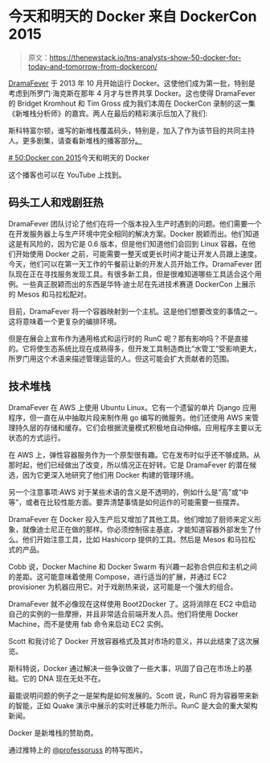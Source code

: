 # 今天和明天的 Docker 来自 DockerCon 2015

> 原文：<https://thenewstack.io/tns-analysts-show-50-docker-for-today-and-tomorrow-from-dockercon/>

[DramaFever](http://www.dramafever.com/) 于 2013 年 10 月开始运行 Docker。这使他们成为第一批，特别是考虑到所罗门·海克斯在那年 4 月才与世界共享 Docker。这也使得 DramaFever 的 Bridget Kromhout 和 Tim Gross 成为我们本周在 DockerCon 录制的这一集《新堆栈分析师》的嘉宾。两人在最后的精彩演示后加入了我们:

斯科特富尔顿，谁写的新堆栈覆盖码头，特别是，加入了作为该节目的共同主持人。更多剧集，请查看新堆栈的播客部分[。](https://thenewstack.io/podcasts/)

[# 50:Docker con 2015](https://thenewstack.simplecast.com/episodes/50-docker-for-today-and-tomorrow-from-dockercon-2015)今天和明天的 Docker

这个播客也可以在 YouTube 上找到。

## 码头工人和戏剧狂热

DramaFever 团队讨论了他们在将一个版本投入生产时遇到的问题。他们需要一个在开发服务器上与生产环境中完全相同的解决方案。Docker 脱颖而出。他们知道这是有风险的，因为它是 0.6 版本，但是他们知道他们会回到 Linux 容器。在他们开始使用 Docker 之前，可能需要一整天或更长时间才能让开发人员跟上速度。今天，他们可以在第一天工作的午餐前让新的开发人员开始工作。DramaFever 团队现在正在寻找服务发现工具。有很多新工具，但是很难知道哪些工具适合这个用例。一些真正脱颖而出的东西是华特·迪士尼在先进技术赛道 DockerCon 上展示的 Mesos 和马拉松配对。

目前，DramaFever 将一个容器映射到一个主机。这是他们想要改变的事情之一。这将意味着一个更复杂的编排环境。

但是在展会上宣布作为通用格式和运行时的 RunC 呢？那有影响吗？不是直接的。它将使生态系统比现在成熟得多，但开发工具制造商比“水管工”受影响更大，所罗门用这个术语来描述管理运营的人。但这可能会扩大贡献者的范围。

## 技术堆栈

DramaFever 在 AWS 上使用 Ubuntu Linux。它有一个遗留的单片 Django 应用程序，但一直在从中抽取片段来制作用 go 编写的微服务。他们还使用 AWS 来管理持久层的存储和缓存。它们会根据流量模式积极地自动伸缩。应用程序主要以无状态的方式运行。

在 AWS 上，弹性容器服务作为一个原型很有趣。它在发布时似乎还不够成熟。从那时起，他们已经做出了改变，所以情况正在好转。它是 DramaFever 的潜在候选，因为它更深入地研究了他们用 Docker 构建的管理环境。

另一个注意事项:AWS 对于某些术语的含义是不透明的，例如什么是“高”或“中等”，或者在比较性能方面。要弄清楚事情是如何运作的可能需要一些摆弄。

DramaFever 在 Docker 投入生产后又增加了其他工具。他们增加了厨师来定义形象，就像迪士尼正在做的那样。你必须控制宿主基底，才能知道容器外部发生了什么。他们开始注意工具，比如 Hashicorp 提供的工具。然后是 Mesos 和马拉松式的产品。

Cobb 说，Docker Machine 和 Docker Swarm 有兴趣一起弥合供应和主机之间的差距。这可能意味着使用 Compose，进行适当的扩展，并通过 EC2 provisioner 为机器应用它。对于戏剧热来说，这可能是一个强大的组合。

DramaFever 就不必像现在这样使用 Boot2Docker 了。这将消除在 EC2 中启动自己的实例的一些摩擦，并且非常适合前端开发人员。他们将使用 Docker Machine，而不是使用 fab 命令来启动 EC2 实例。

Scott 和我讨论了 Docker 开放容器格式及其对市场的意义，并以此结束了这次展览。

斯科特说，Docker 通过解决一些争议做了一些大事，巩固了自己在市场上的基础。它的 DNA 现在无处不在。

最能说明问题的例子之一是架构是如何发展的。Scott 说，RunC 将为容器带来新的智能，正如 Quake 演示中展示的实时迁移能力所示。RunC 是大会的重大架构新闻。

Docker 是新堆栈的赞助商。

通过推特上的 [@professoruss](https://twitter.com/professoruss/status/613500502601396224/photo/1) 的特写图片。

<svg xmlns:xlink="http://www.w3.org/1999/xlink" viewBox="0 0 68 31" version="1.1"><title>Group</title> <desc>Created with Sketch.</desc></svg>
